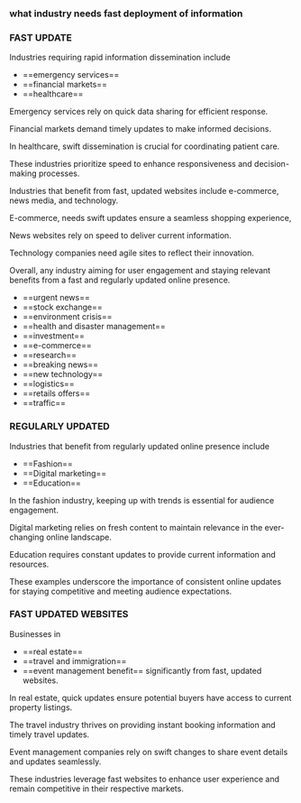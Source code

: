 ### what industry needs fast deployment of information 

### FAST UPDATE

Industries requiring rapid information dissemination include 

+ ==emergency services== 
+ ==financial markets==
+ ==healthcare==

Emergency services rely on quick data sharing for efficient response. 

Financial markets demand timely updates to make informed decisions. 

In healthcare, swift dissemination is crucial for coordinating patient care. 

These industries prioritize speed to enhance responsiveness and decision-making processes.

Industries that benefit from fast, updated websites include e-commerce, news media, and technology. 

E-commerce, needs swift updates ensure a seamless shopping experience, 

News websites rely on speed to deliver current information.

Technology companies need agile sites to reflect their innovation. 
 
Overall, any industry aiming for user engagement and staying relevant benefits from a fast and regularly updated online presence.


+ ==urgent news==
+ ==stock exchange==
+ ==environment crisis==
+ ==health and disaster management== 
+ ==investment==
+ ==e-commerce==
+ ==research==
+ ==breaking news==
+ ==new technology==
+ ==logistics==
+ ==retails offers==
+ ==traffic==

### REGULARLY UPDATED

Industries that benefit from regularly updated online presence include 

+ ==Fashion== 
+ ==Digital marketing==
+ ==Education==

In the fashion industry, keeping up with trends is essential for audience engagement. 

Digital marketing relies on fresh content to maintain relevance in the ever-changing online landscape. 

Education requires constant updates to provide current information and resources. 

These examples underscore the importance of consistent online updates for staying competitive and meeting audience expectations.

### FAST UPDATED WEBSITES

Businesses in 

+ ==real estate==
+ ==travel and immigration==
+ ==event management benefit== significantly from fast, updated websites. 

 In real estate, quick updates ensure potential buyers have access to current property listings. 
 
The travel industry thrives on providing instant booking information and timely travel updates. 

Event management companies rely on swift changes to share event details and updates seamlessly. 

These industries leverage fast websites to enhance user experience and remain competitive in their respective markets.
